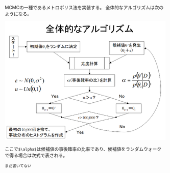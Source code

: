 MCMCの一種であるメトロポリス法を実装する。
全体的なアルゴリズムは次のようになる。

![メトロポリス法の全体的なアルゴリズム](./entire_algorithm.png)

ここで`$\alpha$`は候補値の事後確率の比率であり、候補値をランダムウォークで得る場合は次式で表される。

```
まだ書いてない
```
